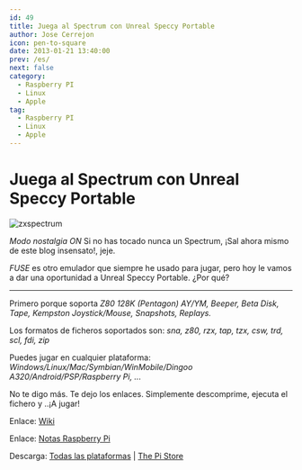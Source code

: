 ```yaml
---
id: 49
title: Juega al Spectrum con Unreal Speccy Portable
author: Jose Cerrejon
icon: pen-to-square
date: 2013-01-21 13:40:00
prev: /es/
next: false
category:
  - Raspberry PI
  - Linux
  - Apple
tag:
  - Raspberry PI
  - Linux
  - Apple
---
```


# Juega al Spectrum con Unreal Speccy Portable

![zxspectrum](/images/spectrum_01.jpg)

*Modo nostalgia ON*
Si no has tocado nunca un Spectrum, ¡Sal ahora mismo de este blog insensato!, jeje.

*FUSE* es otro emulador que siempre he usado para jugar, pero hoy le vamos a dar una oportunidad a Unreal Speccy Portable. ¿Por qué?

- - -

Primero porque soporta *Z80 128K (Pentagon) AY/YM, Beeper, Beta Disk, Tape, Kempston Joystick/Mouse, Snapshots, Replays.*

Los formatos de ficheros soportados son: *sna, z80, rzx, tap, tzx, csw, trd, scl, fdi, zip*

Puedes jugar en cualquier plataforma: *Windows/Linux/Mac/Symbian/WinMobile/Dingoo A320/Android/PSP/Raspberry Pi, ...*

No te digo más. Te dejo los enlaces. Simplemente descomprime, ejecuta el fichero y ..¡A jugar!

Enlace: [Wiki](http://code.google.com/p/unrealspeccyp/wiki/readme)

Enlace: [Notas Raspberry Pi](http://code.google.com/p/unrealspeccyp/wiki/readme_rpi)

Descarga: [Todas las plataformas](http://code.google.com/p/unrealspeccyp/downloads/list) | [The Pi Store](http://store.raspberrypi.com/projects/unreal_speccy_portable)
